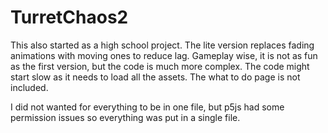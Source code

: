 # TurretChaos2

This also started as a high school project. The lite version replaces fading animations with moving ones to reduce lag. Gameplay wise, it is not as fun as the first version, but the code is much more complex.  The code might start slow as it needs to load all the assets. The what to do page is not included.

I did not wanted for everything to be in one file, but p5js had some permission issues so everything was put in a single file. 
